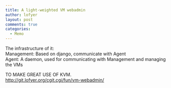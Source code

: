 ```yaml
---
title: A light-weighted VM webadmin
author: lofyer
layout: post
comments: true
categories:
  - Memo
---
```

The infrastructure of it:  
Management: Based on django, communicate with Agent  
Agent: A daemon, used for communicating with Management and managing the VMs

TO MAKE GREAT USE OF KVM.  
<http://git.lofyer.org/cgit.cgi/fun/vm-webadmin/>